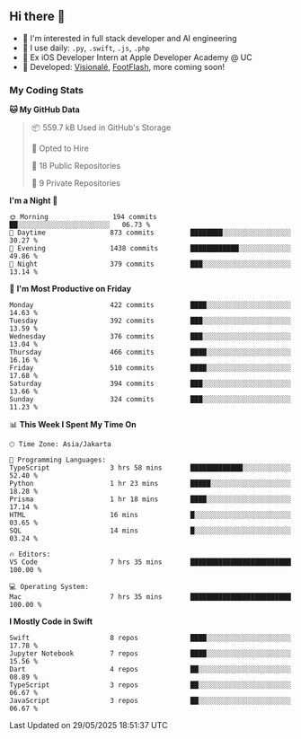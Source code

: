 ## Hi there 👋

- 🤖 I'm interested in full stack developer and AI engineering
- 🌱 I use daily: `.py`, `.swift`, `.js`, `.php`
- 🍎 Ex iOS Developer Intern at Apple Developer Academy @ UC
- 🔨 Developed: [Visionalé](https://apps.apple.com/id/app/visional%C3%A9/id6737191146), [FootFlash](https://apps.apple.com/id/app/footflash/id6550905078), more coming soon!

### My Coding Stats

<!--START_SECTION:waka-->
**🐱 My GitHub Data** 

> 📦 559.7 kB Used in GitHub's Storage 
 > 
> 💼 Opted to Hire
 > 
> 📜 18 Public Repositories 
 > 
> 🔑 9 Private Repositories 
 > 
**I'm a Night 🦉** 

```text
🌞 Morning                194 commits         ██░░░░░░░░░░░░░░░░░░░░░░░   06.73 % 
🌆 Daytime                873 commits         ████████░░░░░░░░░░░░░░░░░   30.27 % 
🌃 Evening                1438 commits        ████████████░░░░░░░░░░░░░   49.86 % 
🌙 Night                  379 commits         ███░░░░░░░░░░░░░░░░░░░░░░   13.14 % 
```
📅 **I'm Most Productive on Friday** 

```text
Monday                   422 commits         ████░░░░░░░░░░░░░░░░░░░░░   14.63 % 
Tuesday                  392 commits         ███░░░░░░░░░░░░░░░░░░░░░░   13.59 % 
Wednesday                376 commits         ███░░░░░░░░░░░░░░░░░░░░░░   13.04 % 
Thursday                 466 commits         ████░░░░░░░░░░░░░░░░░░░░░   16.16 % 
Friday                   510 commits         ████░░░░░░░░░░░░░░░░░░░░░   17.68 % 
Saturday                 394 commits         ███░░░░░░░░░░░░░░░░░░░░░░   13.66 % 
Sunday                   324 commits         ███░░░░░░░░░░░░░░░░░░░░░░   11.23 % 
```


📊 **This Week I Spent My Time On** 

```text
🕑︎ Time Zone: Asia/Jakarta

💬 Programming Languages: 
TypeScript               3 hrs 58 mins       █████████████░░░░░░░░░░░░   52.40 % 
Python                   1 hr 23 mins        █████░░░░░░░░░░░░░░░░░░░░   18.28 % 
Prisma                   1 hr 18 mins        ████░░░░░░░░░░░░░░░░░░░░░   17.14 % 
HTML                     16 mins             █░░░░░░░░░░░░░░░░░░░░░░░░   03.65 % 
SQL                      14 mins             █░░░░░░░░░░░░░░░░░░░░░░░░   03.24 % 

🔥 Editors: 
VS Code                  7 hrs 35 mins       █████████████████████████   100.00 % 

💻 Operating System: 
Mac                      7 hrs 35 mins       █████████████████████████   100.00 % 
```

**I Mostly Code in Swift** 

```text
Swift                    8 repos             ████░░░░░░░░░░░░░░░░░░░░░   17.78 % 
Jupyter Notebook         7 repos             ████░░░░░░░░░░░░░░░░░░░░░   15.56 % 
Dart                     4 repos             ██░░░░░░░░░░░░░░░░░░░░░░░   08.89 % 
TypeScript               3 repos             ██░░░░░░░░░░░░░░░░░░░░░░░   06.67 % 
JavaScript               3 repos             ██░░░░░░░░░░░░░░░░░░░░░░░   06.67 % 
```




 Last Updated on 29/05/2025 18:51:37 UTC
<!--END_SECTION:waka-->

<!--
**nico-samuelson/nico-samuelson** is a ✨ _special_ ✨ repository because its `README.md` (this file) appears on your GitHub profile.

Here are some ideas to get you started:

- 🔭 I’m currently working on ...
- 🌱 I’m currently learning ...
- 👯 I’m looking to collaborate on ...
- 🤔 I’m looking for help with ...
- 💬 Ask me about ...
- 📫 How to reach me: ...
- 😄 Pronouns: ...
- ⚡ Fun fact: ...
-->
